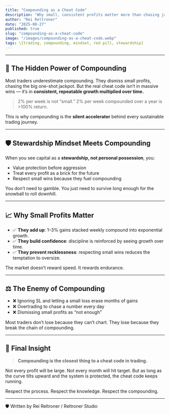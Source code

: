 ```yaml
---
title: "Compounding as a Cheat Code"
description: "Why small, consistent profits matter more than chasing jackpots in trading."
author: "Rei Reltroner"
date: "2025-08-27"
published: true
slug: "compounding-as-a-cheat-code"
image: "/images/compounding-as-a-cheat-code.webp"
tags: \[trading, compounding, mindset, red pill, stewardship]
---
```


---

## 🎯 The Hidden Power of Compounding

Most traders underestimate compounding. They dismiss small profits, chasing the big one-shot jackpot. But the real cheat code isn’t in massive wins — it’s in **consistent, repeatable growth multiplied over time.**

> 2% per week is not “small.”
> 2% per week compounded over a year is >100% return.

This is why compounding is the **silent accelerator** behind every sustainable trading journey.

---

## 🛡️ Stewardship Mindset Meets Compounding

When you see capital as a **stewardship, not personal possession**, you:

* Value protection before aggression
* Treat every profit as a brick for the future
* Respect small wins because they fuel compounding

You don’t need to gamble. You just need to survive long enough for the snowball to roll downhill.

---

## 📈 Why Small Profits Matter

* ✅ **They add up**: 1–3% gains stacked weekly compound into exponential growth.
* ✅ **They build confidence**: discipline is reinforced by seeing growth over time.
* ✅ **They prevent recklessness**: respecting small wins reduces the temptation to oversize.

The market doesn’t reward speed. It rewards endurance.

---

## ⚖️ The Enemy of Compounding

* ❌ Ignoring SL and letting a small loss erase months of gains
* ❌ Overtrading to chase a number every day
* ❌ Dismissing small profits as “not enough”

Most traders don’t lose because they can’t chart. They lose because they break the chain of compounding.

---

## 📌 Final Insight

> **Compounding is the closest thing to a cheat code in trading.**

Not every profit will be large. Not every month will hit target. But as long as the curve tilts upward and the system is protected, the cheat code keeps running.

Respect the process.
Respect the knowledge.
Respect the compounding.

---

🛡️ Written by Rei Reltroner / Reltroner Studio
